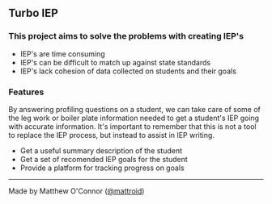 ## Turbo IEP

### This project aims to solve the problems with creating IEP's 

  * IEP's are time consuming
  * IEP's can be difficult to match up against state standards
  * IEP's lack cohesion of data collected on students and their goals

### Features

By answering profiling questions on a student, we can take care of some of the leg work or boiler plate information needed to get a student's IEP going with accurate information. It's important to remember that this is not a tool to replace the IEP process, but instead to assist in IEP writing. 

  * Get a useful summary description of the student
  * Get a set of recomended IEP goals for the student
  * Provide a platform for tracking progress on goals 

---
Made by Matthew O'Connor ([@mattroid](https://teamwic.com)) 
